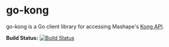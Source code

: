 # go-kong #

go-kong is a Go client library for accessing Mashape's [Kong API](https://getkong.org/docs/0.9.x/admin-api/).

**Build Status:** [![Build Status](https://travis-ci.org/spicyusername/go-kong.svg?branch=master)](https://travis-ci.org/spicyusername/go-kong)